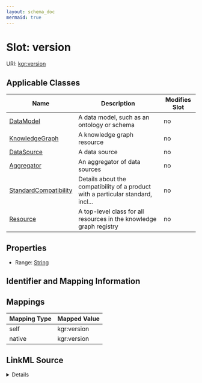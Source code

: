 ```yaml
---
layout: schema_doc
mermaid: true
---
```




# Slot: version



URI: [kgr:version](https://w3id.org/bridge2ai/data-sheets-schema/version)



<!-- no inheritance hierarchy -->





## Applicable Classes

| Name | Description | Modifies Slot |
| --- | --- | --- |
| [DataModel](DataModel.html) | A data model, such as an ontology or schema |  no  |
| [KnowledgeGraph](KnowledgeGraph.html) | A knowledge graph resource |  no  |
| [DataSource](DataSource.html) | A data source |  no  |
| [Aggregator](Aggregator.html) | An aggregator of data sources |  no  |
| [StandardCompatibility](StandardCompatibility.html) | Details about the compatibility of a product with a particular standard, incl... |  no  |
| [Resource](Resource.html) | A top-level class for all resources in the knowledge graph registry |  no  |







## Properties

* Range: [String](String.html)





## Identifier and Mapping Information








## Mappings

| Mapping Type | Mapped Value |
| ---  | ---  |
| self | kgr:version |
| native | kgr:version |




## LinkML Source

<details>
```yaml
name: version
alias: version
domain_of:
- Resource
- StandardCompatibility
range: string

```
</details>
